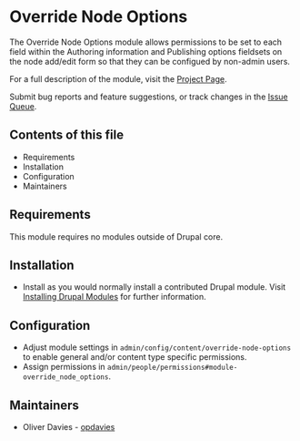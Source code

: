 # Override Node Options

The Override Node Options module allows permissions to be set to each field
within the Authoring information and Publishing options fieldsets on the node
add/edit form so that they can be configued by non-admin users.

For a full description of the module, visit the
[Project Page](https://www.drupal.org/project/override_node_options).

Submit bug reports and feature suggestions, or track changes in the
[Issue Queue](https://www.drupal.org/project/issues/override_node_options).


## Contents of this file

- Requirements
- Installation
- Configuration
- Maintainers


## Requirements

This module requires no modules outside of Drupal core.


## Installation

- Install as you would normally install a contributed Drupal module. Visit
  [Installing Drupal Modules](https://www.drupal.org/docs/8/extending-drupal-8/installing-drupal-8-modules)
  for further information.


## Configuration

- Adjust module settings in `admin/config/content/override-node-options` to
  enable general and/or content type specific permissions.
- Assign permissions in `admin/people/permissions#module-override_node_options`.


## Maintainers

- Oliver Davies - [opdavies](https://www.drupal.org/u/opdavies)
